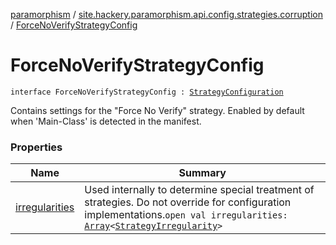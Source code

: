 [paramorphism](../../index.md) / [site.hackery.paramorphism.api.config.strategies.corruption](../index.md) / [ForceNoVerifyStrategyConfig](./index.md)

# ForceNoVerifyStrategyConfig

`interface ForceNoVerifyStrategyConfig : `[`StrategyConfiguration`](../../site.hackery.paramorphism.api.config/-strategy-configuration/index.md)

Contains settings for the "Force No Verify" strategy.
Enabled by default when 'Main-Class' is detected in the manifest.

### Properties

| Name | Summary |
|---|---|
| [irregularities](irregularities.md) | Used internally to determine special treatment of strategies. Do not override for configuration implementations.`open val irregularities: `[`Array`](https://kotlinlang.org/api/latest/jvm/stdlib/kotlin/-array/index.html)`<`[`StrategyIrregularity`](../../site.hackery.paramorphism.api.config/-strategy-irregularity.md)`>` |
